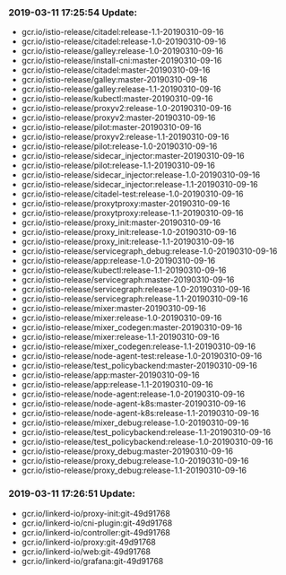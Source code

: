 ### 2019-03-11 17:25:54 Update:

- gcr.io/istio-release/citadel:release-1.1-20190310-09-16
- gcr.io/istio-release/citadel:release-1.0-20190310-09-16
- gcr.io/istio-release/galley:release-1.0-20190310-09-16
- gcr.io/istio-release/install-cni:master-20190310-09-16
- gcr.io/istio-release/citadel:master-20190310-09-16
- gcr.io/istio-release/galley:master-20190310-09-16
- gcr.io/istio-release/galley:release-1.1-20190310-09-16
- gcr.io/istio-release/kubectl:master-20190310-09-16
- gcr.io/istio-release/proxyv2:release-1.0-20190310-09-16
- gcr.io/istio-release/proxyv2:master-20190310-09-16
- gcr.io/istio-release/pilot:master-20190310-09-16
- gcr.io/istio-release/proxyv2:release-1.1-20190310-09-16
- gcr.io/istio-release/pilot:release-1.0-20190310-09-16
- gcr.io/istio-release/sidecar_injector:master-20190310-09-16
- gcr.io/istio-release/pilot:release-1.1-20190310-09-16
- gcr.io/istio-release/sidecar_injector:release-1.0-20190310-09-16
- gcr.io/istio-release/sidecar_injector:release-1.1-20190310-09-16
- gcr.io/istio-release/citadel-test:release-1.0-20190310-09-16
- gcr.io/istio-release/proxytproxy:master-20190310-09-16
- gcr.io/istio-release/proxytproxy:release-1.1-20190310-09-16
- gcr.io/istio-release/proxy_init:master-20190310-09-16
- gcr.io/istio-release/proxy_init:release-1.0-20190310-09-16
- gcr.io/istio-release/proxy_init:release-1.1-20190310-09-16
- gcr.io/istio-release/servicegraph_debug:release-1.0-20190310-09-16
- gcr.io/istio-release/app:release-1.0-20190310-09-16
- gcr.io/istio-release/kubectl:release-1.1-20190310-09-16
- gcr.io/istio-release/servicegraph:master-20190310-09-16
- gcr.io/istio-release/servicegraph:release-1.0-20190310-09-16
- gcr.io/istio-release/servicegraph:release-1.1-20190310-09-16
- gcr.io/istio-release/mixer:master-20190310-09-16
- gcr.io/istio-release/mixer:release-1.0-20190310-09-16
- gcr.io/istio-release/mixer_codegen:master-20190310-09-16
- gcr.io/istio-release/mixer:release-1.1-20190310-09-16
- gcr.io/istio-release/mixer_codegen:release-1.1-20190310-09-16
- gcr.io/istio-release/node-agent-test:release-1.0-20190310-09-16
- gcr.io/istio-release/test_policybackend:master-20190310-09-16
- gcr.io/istio-release/app:master-20190310-09-16
- gcr.io/istio-release/app:release-1.1-20190310-09-16
- gcr.io/istio-release/node-agent:release-1.0-20190310-09-16
- gcr.io/istio-release/node-agent-k8s:master-20190310-09-16
- gcr.io/istio-release/node-agent-k8s:release-1.1-20190310-09-16
- gcr.io/istio-release/mixer_debug:release-1.0-20190310-09-16
- gcr.io/istio-release/test_policybackend:release-1.1-20190310-09-16
- gcr.io/istio-release/test_policybackend:release-1.0-20190310-09-16
- gcr.io/istio-release/proxy_debug:master-20190310-09-16
- gcr.io/istio-release/proxy_debug:release-1.0-20190310-09-16
- gcr.io/istio-release/proxy_debug:release-1.1-20190310-09-16
### 2019-03-11 17:26:51 Update:

- gcr.io/linkerd-io/proxy-init:git-49d91768
- gcr.io/linkerd-io/cni-plugin:git-49d91768
- gcr.io/linkerd-io/controller:git-49d91768
- gcr.io/linkerd-io/proxy:git-49d91768
- gcr.io/linkerd-io/web:git-49d91768
- gcr.io/linkerd-io/grafana:git-49d91768
